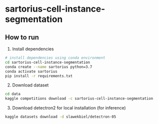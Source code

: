 # sartorius-cell-instance-segmentation

## How to run

1. Install dependencies

```bash
# install dependencies using conda environment  
cd sartorius-cell-instance-segmentation
conda create --name sartorius python=3.7
conda activate sartorius
pip install -r requirements.txt
 ```   

2. Download dataset

```bash
cd data
kaggle competitions download -c sartorius-cell-instance-segmentation
 ```   

3. Download detectron2 for local installation (for inference)

```bash
kaggle datasets download -d slawekbiel/detectron-05
```